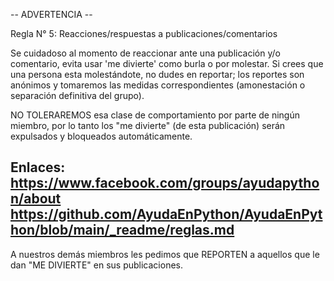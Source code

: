-- ADVERTENCIA --

Regla N° 5: Reacciones/respuestas a publicaciones/comentarios

Se cuidadoso al momento de reaccionar ante una publicación y/o comentario,
evita usar 'me divierte' como burla o por molestar. Si crees que una persona
esta molestándote, no dudes en reportar; los reportes son anónimos y tomaremos
las medidas correspondientes (amonestación o separación definitiva del grupo).

NO TOLERAREMOS esa clase de comportamiento por parte de ningún miembro, por
lo tanto los "me divierte" (de esta publicación) serán expulsados y bloqueados automáticamente.

Enlaces:
https://www.facebook.com/groups/ayudapython/about
https://github.com/AyudaEnPython/AyudaEnPython/blob/main/_readme/reglas.md
---

A nuestros demás miembros les pedimos que REPORTEN a aquellos que le dan "ME
DIVIERTE" en sus publicaciones.
